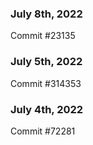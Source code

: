 ### July 8th, 2022

Commit #23135

### July 5th, 2022

Commit #314353


### July 4th, 2022

Commit #72281
